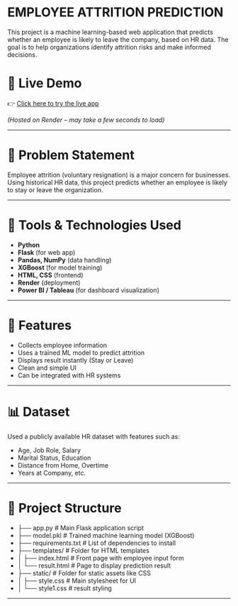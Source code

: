 # EMPLOYEE ATTRITION PREDICTION

This project is a machine learning-based web application that predicts whether an employee is likely to leave the company, based on HR data. The goal is to help organizations identify attrition risks and make informed decisions.

# 🔗 Live Demo

👉 [Click here to try the live app](https://employee-attrition-c14f.onrender.com)

*(Hosted on Render – may take a few seconds to load)*

---

# 📌 Problem Statement

Employee attrition (voluntary resignation) is a major concern for businesses. Using historical HR data, this project predicts whether an employee is likely to stay or leave the organization.

---

# 🚀 Tools & Technologies Used

- **Python**
- **Flask** (for web app)
- **Pandas, NumPy** (data handling)
- **XGBoost** (for model training)
- **HTML, CSS** (frontend)
- **Render** (deployment)
- **Power BI / Tableau** (for dashboard visualization)

---

# 🧠 Features

- Collects employee information
- Uses a trained ML model to predict attrition
- Displays result instantly (Stay or Leave)
- Clean and simple UI
- Can be integrated with HR systems

---

# 📊 Dataset

Used a publicly available HR dataset with features such as:

- Age, Job Role, Salary
- Marital Status, Education
- Distance from Home, Overtime
- Years at Company, etc.

---

# 📁 Project Structure

- ├── app.py                # Main Flask application script
- ├── model.pkl             # Trained machine learning model (XGBoost)
- ├── requirements.txt      # List of dependencies to install
- ├── templates/            # Folder for HTML templates
- │   ├── index.html        # Front page with employee input form
- │   └── result.html       # Page to display prediction result
- ├── static/               # Folder for static assets like CSS
- │   ├── style.css         # Main stylesheet for UI
- │   └── style1.css        # result styling

--------------------------------------------------------------------------------------------------------------------------------------------------------------------------------------------------------------------



